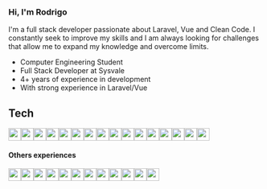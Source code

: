 ### Hi, I'm Rodrigo

I'm a full stack developer passionate about Laravel, Vue and Clean Code. I constantly seek to improve my skills and I am always looking for challenges that allow me to expand my knowledge and overcome limits.

- Computer Engineering Student
- Full Stack Developer at Sysvale
- 4+ years of experience in development
- With strong experience in Laravel/Vue

## Tech
<div style="display: flex">
  <img src="https://cdn.jsdelivr.net/gh/devicons/devicon/icons/php/php-original.svg" width="25" />
  <img src="https://cdn.jsdelivr.net/gh/devicons/devicon/icons/javascript/javascript-original.svg" width="25" />
  <img src="https://cdn.jsdelivr.net/gh/devicons/devicon/icons/laravel/laravel-original.svg" width="25" />
  <img src="https://cdn.jsdelivr.net/gh/devicons/devicon/icons/vuejs/vuejs-original.svg" width="25" />
  <img src="https://cdn.jsdelivr.net/gh/devicons/devicon/icons/nuxtjs/nuxtjs-original.svg" width="25" />
  <img src="https://cdn.jsdelivr.net/gh/devicons/devicon/icons/mysql/mysql-original.svg" width="25" />
  <img src="https://cdn.jsdelivr.net/gh/devicons/devicon/icons/mongodb/mongodb-original.svg" width="25" />
  <img src="https://cdn.jsdelivr.net/gh/devicons/devicon/icons/html5/html5-original.svg" width="25" />
  <img src="https://cdn.jsdelivr.net/gh/devicons/devicon/icons/css3/css3-original.svg" width="25" />
  <img src="https://cdn.jsdelivr.net/gh/devicons/devicon/icons/sass/sass-original.svg" width="25" />
  <img src="https://cdn.jsdelivr.net/gh/devicons/devicon/icons/git/git-original.svg" width="25" />
  <img src="https://cdn.jsdelivr.net/gh/devicons/devicon/icons/github/github-original.svg" width="25" />
  <img src="https://cdn.jsdelivr.net/gh/devicons/devicon/icons/gitlab/gitlab-original.svg" width="25" />
  <img src="https://cdn.jsdelivr.net/gh/devicons/devicon/icons/docker/docker-original.svg" width="25" />
  <img src="https://cdn.jsdelivr.net/gh/devicons/devicon/icons/digitalocean/digitalocean-original.svg" width="25" />
  <img src="https://cdn.jsdelivr.net/gh/devicons/devicon/icons/linux/linux-original.svg" width="25" />
</div>

#### Others experiences
<div style="display: flex">
  <img src="https://cdn.jsdelivr.net/gh/devicons/devicon/icons/c/c-original.svg" width="25" />
  <img src="https://cdn.jsdelivr.net/gh/devicons/devicon/icons/cplusplus/cplusplus-original.svg" width="25" />
  <img src="https://cdn.jsdelivr.net/gh/devicons/devicon/icons/java/java-original.svg" width="25" />
  <img src="https://cdn.jsdelivr.net/gh/devicons/devicon/icons/python/python-original.svg" width="25" />
  <img src="https://cdn.jsdelivr.net/gh/devicons/devicon/icons/bash/bash-original.svg" width="25" />
  <img src="https://cdn.jsdelivr.net/gh/devicons/devicon/icons/flask/flask-original.svg" width="25"/>
  <img src="https://cdn.jsdelivr.net/gh/devicons/devicon/icons/django/django-plain.svg" width="25" />
  <img src="https://cdn.jsdelivr.net/gh/devicons/devicon/icons/postgresql/postgresql-original.svg" width="25" />
  <img src="https://cdn.jsdelivr.net/gh/devicons/devicon/icons/jquery/jquery-original.svg" width="25" />
  <img src="https://cdn.jsdelivr.net/gh/devicons/devicon/icons/bootstrap/bootstrap-original.svg" width="25" />
  <img src="https://cdn.jsdelivr.net/gh/devicons/devicon/icons/tailwindcss/tailwindcss-plain.svg" width="25" />
  <img src="https://cdn.jsdelivr.net/gh/devicons/devicon/icons/qt/qt-original.svg" width="25" />
</div>
<!--

**rodrigo-barboza/rodrigo-barboza** is a ✨ _special_ ✨ repository because its `README.md` (this file) appears on your GitHub profile.

Here are some ideas to get you started:

- 🔭 I’m currently working on ...
- 🌱 I’m currently learning ...
- 👯 I’m looking to collaborate on ...
- 🤔 I’m looking for help with ...
- 💬 Ask me about ...
- 📫 How to reach me: ...
- 😄 Pronouns: ...
- ⚡ Fun fact: ...
-->
